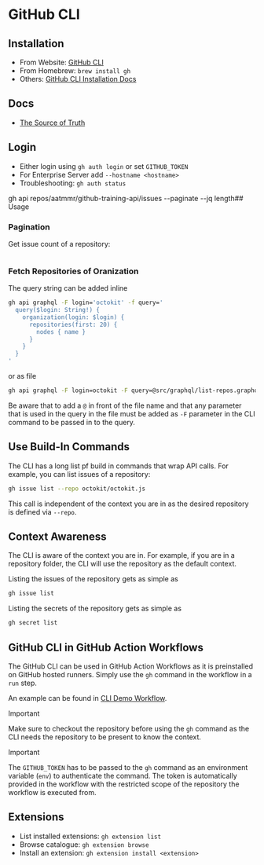 # GitHub CLI

## Installation

- From Website: [GitHub CLI](https://cli.github.com/)
- From Homebrew: `brew install gh`
- Others: [GitHub CLI Installation Docs](https://github.com/cli/cli#installation)

## Docs

- [The Source of Truth](https://cli.github.com/manual/)

## Login

- Either login using `gh auth login` or set `GITHUB_TOKEN`
- For Enterprise Server add `--hostname <hostname>`
- Troubleshooting: `gh auth status`

gh api repos/aatmmr/github-training-api/issues --paginate --jq length## Usage

### Pagination

Get issue count of a repository:

```bash

```

### Fetch Repositories of Oranization

The query string can be added inline

```bash
gh api graphql -F login='octokit' -f query='
  query($login: String!) {
    organization(login: $login) {
      repositories(first: 20) {
        nodes { name }
      }
    }
  }
'
```

or as file

```bash
gh api graphql -F login=octokit -F query=@src/graphql/list-repos.graphql --paginate
```

Be aware that to add a `@` in front of the file name and that any parameter that is used in the query in the file must be added as `-F` parameter in the CLI command to be passed in to the query.

## Use Build-In Commands

The CLI has a long list pf build in commands that wrap API calls. For example, you can list issues of a repository:

```bash
gh issue list --repo octokit/octokit.js 
```
This call is independent of the context you are in as the desired repository is defined via `--repo`.

## Context Awareness

The CLI is aware of the context you are in. For example, if you are in a repository folder, the CLI will use the repository as the default context.

Listing the issues of the repository gets as simple as

```bash
gh issue list
```

Listing the secrets of the repository gets as simple as

```bash
gh secret list
```
## GitHub CLI in GitHub Action Workflows

The GitHub CLI can be used in GitHub Action Workflows as it is preinstalled on GitHub hosted runners. Simply use the `gh` command in the workflow in a `run` step.

An example can be found in [CLI Demo Workflow](../.github/workflows/cli-demo.yml).

>[!IMPORTANT]
> Make sure to checkout the repository before using the `gh` command as the CLI needs the repository to be present to know the context.

> [!IMPORTANT]
> The `GITHUB_TOKEN` has to be passed to the `gh` command as an environment variable (`env`) to authenticate the command. The token is automatically provided in the workflow with the restricted scope of the repository the workflow is executed from.

## Extensions

- List installed extensions: `gh extension list`
- Browse catalogue: `gh extension browse`
- Install an extension: `gh extension install <extension>`
